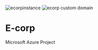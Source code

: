 ![ecorpinstance](https://user-images.githubusercontent.com/91490274/158052992-4505e392-d550-4ecc-89f4-386a3c18b61f.jpg)
![ecorp custom domain](https://user-images.githubusercontent.com/91490274/158052990-484bd31e-ee6e-43a0-a4a0-aa73f9c76acd.jpg)
# E-corp 
Microsoft Azure Project
